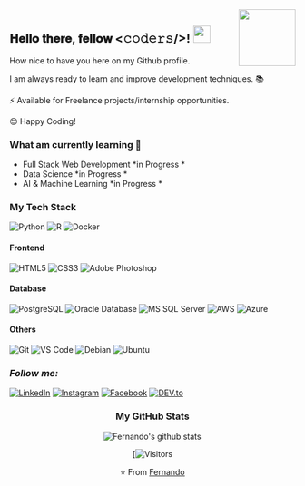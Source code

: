 <img align="right" src="https://user-images.githubusercontent.com/64983541/88350826-af349200-cd2a-11ea-9ee0-225018e7f2dc.gif" width="100px" />

<div align="left">
 
<h2> 𝐇𝐞𝐥𝐥𝐨 𝐭𝐡𝐞𝐫𝐞, 𝐟𝐞𝐥𝐥𝐨𝐰 <𝚌𝚘𝚍𝚎𝚛𝚜/>! <img src="https://user-images.githubusercontent.com/64983541/88351458-caa09c80-cd2c-11ea-8285-71b77dcd96eb.gif" width="30px"></h2> 

How nice to have you here on my Github profile. <BR>
 
I am always ready to learn and improve development techniques. :books: <BR>

⚡  Available for Freelance projects/internship opportunities.

😊 Happy Coding! 

###  What am currently learning 📖
 
- Full Stack Web Development  *in Progress *
- Data Science  *in Progress *
- AI & Machine Learning  *in Progress *



</div>




<div align="left" >

### My Tech Stack
![Python](https://img.shields.io/badge/-Python-F9CD07?style=flat-square&logo=python&logoColor=0C43AB)
![R](http://img.shields.io/badge/-R-1A4EB8?style=flat-square&logo=R&logoColor=ffffff)
![Docker](https://img.shields.io/badge/-Docker-black?style=flat-square&logo=docker)

#### Frontend
![HTML5](https://img.shields.io/badge/-HTML5-%23E44D27?style=flat-square&logo=html5&logoColor=ffffff)
![CSS3](https://img.shields.io/badge/-CSS3-%231572B6?style=flat-square&logo=css3)
![Adobe Photoshop](http://img.shields.io/badge/-Abode%20Photoshop-26C9FF?style=flat-square&logo=adobe-photoshop&logoColor=ffffff)

#### Database
![PostgreSQL](https://img.shields.io/badge/-PostgreSQL-336791?style=flat-square&logo=postgresql)
![Oracle Database](http://img.shields.io/badge/-Oracle-DD0031?style=flat-square&logo=oracle)
![MS SQL Server](http://img.shields.io/badge/-MS%20SQL%20Server-2C62D0?style=flat-square&logo=microsoft-sql-server&logoColor=ffffff)
![AWS](http://img.shields.io/badge/-Amazon%20AWS-black?style=flat-square&logo=Amazon-aws&logoColor=FC9900)
![Azure](http://img.shields.io/badge/-MS%20Azure-2B6EF3?style=flat-square&logo=Microsoft-Azure&logoColor=ffffff)

#### Others
![Git](https://img.shields.io/badge/-Git-%23F05032?style=flat-square&logo=git&logoColor=%23ffffff)
![VS Code](http://img.shields.io/badge/-VS%20Code-007ACC?style=flat-square&logo=visual-studio-code&logoColor=ffffff)
![Debian](http://img.shields.io/badge/-Debian-A81D33?style=flat-square&logo=debian&logoColor=ffffff)
![Ubuntu](http://img.shields.io/badge/-Ubuntu-000000?style=flat-square&logo=ubuntu&logoColor=D45B11)

</div>

<div align="left" width="50">
 
### <i>Follow me:</i><br>

<a href="https://www.linkedin.com/in/fernando-cardoso-23245146" target="_blank"><img src="https://img.shields.io/badge/LinkedIn-%230077B5.svg?&style=flat-square&logo=linkedin&logoColor=white" alt="LinkedIn"></a>
<a href="https://www.instagram.com/fernandozoomp" target="_blank"><img src="https://img.shields.io/badge/Instagram-%23E4405F.svg?&style=flat-square&logo=instagram&logoColor=white" alt="Instagram"></a>
<a href="https://www.facebook.com/fernando.cardoso.505960" target="_blank"><img src="https://img.shields.io/badge/Facebook-%231877F2.svg?&style=flat-square&logo=facebook&logoColor=white" alt="Facebook"></a>
<a href="https://dev.to/fernandozoomp" target="_blank"><img src="https://img.shields.io/badge/DEV-%230A0A0A.svg?&style=flat-square&logo=DEV.to&logoColor=white" alt="DEV.to"></a>

</div>

<div align="center">

### My GitHub Stats

![Fernando's github stats](https://github-readme-stats.vercel.app/api?username=fernandozoomp&show_icons=true)


</div>

<div align="center" width="50">



</div>


<div align="center" width="50">
 


[![Visitors](https://visitor-badge.glitch.me/badge?page_id=fernandozoomp.fernandozoomp)

</div>

<div align="center" width="50">
 

⭐ From [Fernando](https://github.com/fernandozoomp) 

</div>



